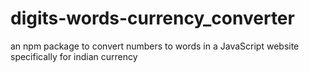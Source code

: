 # digits-words-currency_converter
an npm package to convert numbers to words in a JavaScript website specifically for indian currency
